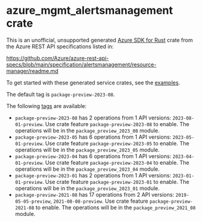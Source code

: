 # azure_mgmt_alertsmanagement crate

This is an unofficial, unsupported generated [Azure SDK for Rust](https://github.com/Azure/azure-sdk-for-rust/tree/legacy) crate from the Azure REST API specifications listed in:

https://github.com/Azure/azure-rest-api-specs/blob/main/specification/alertsmanagement/resource-manager/readme.md

To get started with these generated service crates, see the [examples](https://github.com/Azure/azure-sdk-for-rust/blob/legacy/services/README.md#examples).

The default tag is `package-preview-2023-08`.

The following [tags](https://github.com/Azure/azure-sdk-for-rust/blob/legacy/services/tags.md) are available:

- `package-preview-2023-08` has 2 operations from 1 API versions: `2023-08-01-preview`. Use crate feature `package-preview-2023-08` to enable. The operations will be in the `package_preview_2023_08` module.
- `package-preview-2023-05` has 6 operations from 1 API versions: `2023-05-01-preview`. Use crate feature `package-preview-2023-05` to enable. The operations will be in the `package_preview_2023_05` module.
- `package-preview-2023-04` has 6 operations from 1 API versions: `2023-04-01-preview`. Use crate feature `package-preview-2023-04` to enable. The operations will be in the `package_preview_2023_04` module.
- `package-preview-2023-01` has 2 operations from 1 API versions: `2023-01-01-preview`. Use crate feature `package-preview-2023-01` to enable. The operations will be in the `package_preview_2023_01` module.
- `package-preview-2021-08` has 17 operations from 2 API versions: `2019-05-05-preview`, `2021-08-08-preview`. Use crate feature `package-preview-2021-08` to enable. The operations will be in the `package_preview_2021_08` module.